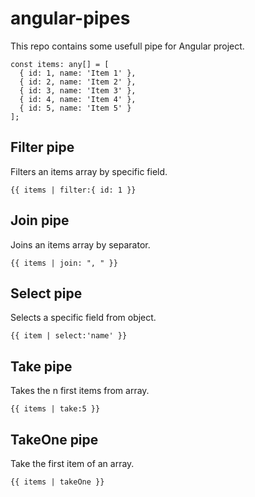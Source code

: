 # angular-pipes

This repo contains some usefull pipe for Angular project.

```
const items: any[] = [
  { id: 1, name: 'Item 1' },
  { id: 2, name: 'Item 2' },
  { id: 3, name: 'Item 3' },
  { id: 4, name: 'Item 4' },
  { id: 5, name: 'Item 5' }
];
```

## Filter pipe
Filters an items array by specific field. 

```
{{ items | filter:{ id: 1 }}
```

## Join pipe
Joins an items array by separator.

```
{{ items | join: ", " }}
```

## Select pipe
Selects a specific field from object.

```
{{ item | select:'name' }}
```

## Take pipe
Takes the n first items from array.

```
{{ items | take:5 }}
```

## TakeOne pipe
Take the first item of an array.

```
{{ items | takeOne }}
```
